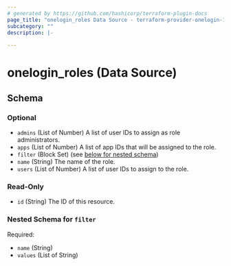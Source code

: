 ```yaml
---
# generated by https://github.com/hashicorp/terraform-plugin-docs
page_title: "onelogin_roles Data Source - terraform-provider-onelogin-1"
subcategory: ""
description: |-
  
---
```


# onelogin_roles (Data Source)





<!-- schema generated by tfplugindocs -->
## Schema

### Optional

- `admins` (List of Number) A list of user IDs to assign as role administrators.
- `apps` (List of Number) A list of app IDs that will be assigned to the role.
- `filter` (Block Set) (see [below for nested schema](#nestedblock--filter))
- `name` (String) The name of the role.
- `users` (List of Number) A list of user IDs to assign to the role.

### Read-Only

- `id` (String) The ID of this resource.

<a id="nestedblock--filter"></a>
### Nested Schema for `filter`

Required:

- `name` (String)
- `values` (List of String)


